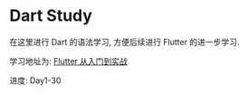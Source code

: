 # Dart Study

在这里进行 Dart 的语法学习, 方便后续进行 Flutter 的进一步学习.

学习地址为: [Flutter 从入门到实战](https://www.bilibili.com/video/BV1wR4Xz6EqG?p=11&vd_source=4b632a5371afb24708bed5f51d239c6e)

进度: Day1-30